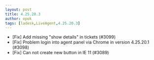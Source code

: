 ```yaml
---
layout: post
title: 4.25.20.3
author: opok
tags: [ladesk,LiveAgent,4.25.20.3]
---
```


- [Fix] Add missing "show details" in tickets (#3099)
- [Fix] Problem login into agent panel via Chrome in version 4.25.20.1 (#3098)
- [Fix] Can not create new button in IE 11 (#3089)
